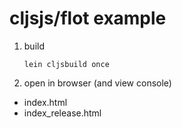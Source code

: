 # cljsjs/flot example

1. build

    ```
    lein cljsbuild once
    ```

1. open in browser (and view console)

  - index.html
  - index_release.html
